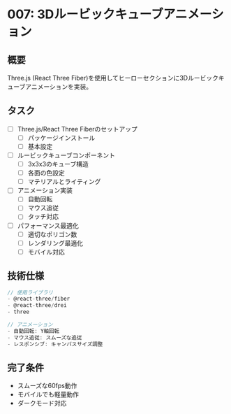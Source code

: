 # 007: 3Dルービックキューブアニメーション

## 概要
Three.js (React Three Fiber)を使用してヒーローセクションに3Dルービックキューブアニメーションを実装。

## タスク
- [ ] Three.js/React Three Fiberのセットアップ
  - [ ] パッケージインストール
  - [ ] 基本設定
- [ ] ルービックキューブコンポーネント
  - [ ] 3x3x3のキューブ構造
  - [ ] 各面の色設定
  - [ ] マテリアルとライティング
- [ ] アニメーション実装
  - [ ] 自動回転
  - [ ] マウス追従
  - [ ] タッチ対応
- [ ] パフォーマンス最適化
  - [ ] 適切なポリゴン数
  - [ ] レンダリング最適化
  - [ ] モバイル対応

## 技術仕様
```javascript
// 使用ライブラリ
- @react-three/fiber
- @react-three/drei
- three

// アニメーション
- 自動回転: Y軸回転
- マウス追従: スムーズな追従
- レスポンシブ: キャンバスサイズ調整
```

## 完了条件
- スムーズな60fps動作
- モバイルでも軽量動作
- ダークモード対応